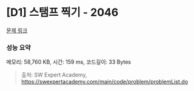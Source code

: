 # [D1] 스탬프 찍기 - 2046 

[문제 링크](https://swexpertacademy.com/main/code/problem/problemDetail.do?contestProbId=AV5QKdT6AyYDFAUq) 

### 성능 요약

메모리: 58,760 KB, 시간: 159 ms, 코드길이: 33 Bytes



> 출처: SW Expert Academy, https://swexpertacademy.com/main/code/problem/problemList.do